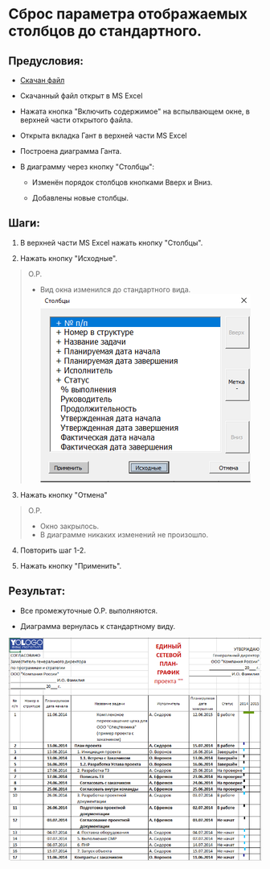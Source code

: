 # Сброс параметра отображаемых столбцов до стандартного.

## Предусловия:

- [Скачан файл](https://disk.yandex.ru/d/IXRviK5MR12Kuw)

- Скачанный файл открыт в MS Excel

- Нажата кнопка "Включить содержимое" на вспылвающем окне, в верхней части открытого файла.

- Открыта вкладка Гант в верхней части MS Excel

- Построена диаграмма Ганта.

- В диаграмму через кнопку "Столбцы":
  
  - Изменён порядок столбцов кнопками Вверх и Вниз.
  
  - Добавлены новые столбцы.

## Шаги:

1. В верхней части MS Excel нажать кнопку "Столбцы".

2. Нажать кнопку "Исходные".

> О.Р.
> 
> - Вид окна изменился до стандартного вида.
>   ![](./img/Default_Column_Window.png)

3. Нажать кнопку "Отмена"

> О.Р.
> 
> - Окно закрылось.
> - В диаграмме никаких изменений не произошло.

4. Повторить шаг 1-2.

5. Нажать кнопку "Применить".

## Результат:

- Все промежуточные О.Р. выполняются.

- Диаграмма вернулась к стандартному виду.

![](./img/Default_Diagramm_View.png)

